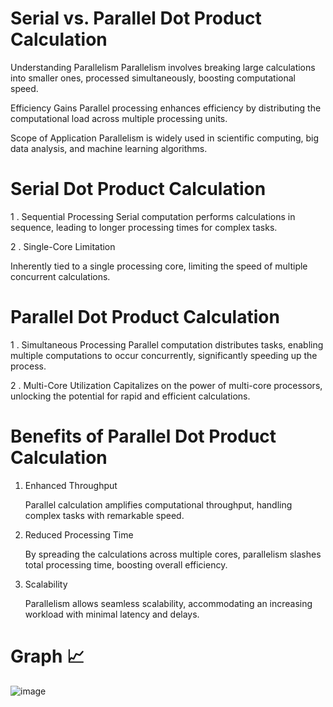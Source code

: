  # Serial vs. Parallel Dot Product Calculation

Understanding Parallelism
Parallelism involves breaking large calculations into smaller ones, processed simultaneously, boosting computational speed.

Efficiency Gains
Parallel processing enhances efficiency by distributing the computational load across multiple processing units.

Scope of Application
Parallelism is widely used in scientific computing, big data analysis, and machine learning algorithms.

 # Serial Dot Product Calculation
 
 1 . Sequential Processing
    Serial computation performs calculations in sequence, leading to longer processing times for complex tasks.

2 . Single-Core Limitation

   Inherently tied to a single processing core, limiting the speed of multiple concurrent calculations.

# Parallel Dot Product Calculation

1 . Simultaneous Processing
     Parallel computation distributes tasks, enabling multiple computations to occur concurrently, significantly speeding up the process.

2 . Multi-Core Utilization
    Capitalizes on the power of multi-core processors, unlocking the potential for rapid and efficient calculations.

# Benefits of Parallel Dot Product Calculation

1. Enhanced Throughput

   Parallel calculation amplifies computational throughput, handling complex tasks with remarkable speed.

2. Reduced Processing Time

    By spreading the calculations across multiple cores, parallelism slashes total processing time, boosting overall efficiency.

3. Scalability

    Parallelism allows seamless scalability, accommodating an increasing workload with minimal latency and delays.

# Graph 📈
![image](https://github.com/abhishekmohank/cuda_programming/assets/100741799/14c30293-52f6-4045-bc22-49b155b110c5)
